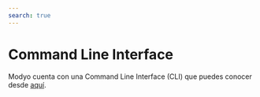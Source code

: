 ```yaml
---
search: true
---
```


# Command Line Interface

Modyo cuenta con una Command Line Interface (CLI) que puedes conocer desde [aquí](/en/platform/tools/cli.html).